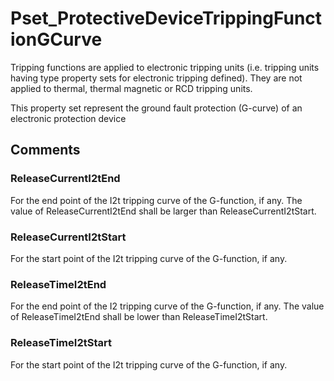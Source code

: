 # Pset_ProtectiveDeviceTrippingFunctionGCurve

Tripping functions are applied to electronic tripping units (i.e. tripping units having type property sets for electronic tripping defined). They are not applied to thermal, thermal magnetic or RCD tripping units.
<!-- end of short definition -->

This property set represent the ground fault protection (G-curve) of an electronic protection device


## Comments

### ReleaseCurrentI2tEnd

For the end point of the I2t tripping curve of the G-function, if any. The value of ReleaseCurrentI2tEnd shall be larger than ReleaseCurrentI2tStart.

### ReleaseCurrentI2tStart

For the start point of the I2t tripping curve of the G-function, if any.

### ReleaseTimeI2tEnd

For the end point of the I2 tripping curve of the G-function, if any. The value of ReleaseTimeI2tEnd shall be lower than ReleaseTimeI2tStart.

### ReleaseTimeI2tStart

For the start point of the I2t tripping curve of the G-function, if any.

